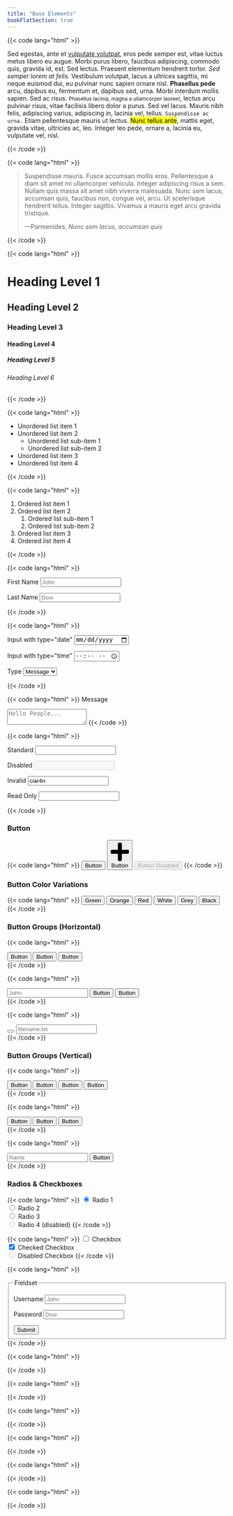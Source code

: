```yaml
---
title: "Base Elements"
bookFlatSection: true
---
```


{{< code lang="html" >}}
<p>
  Sed egestas, ante et <a href="#">vulputate volutpat</a>, eros pede semper est, vitae luctus metus libero eu augue. Morbi purus libero, faucibus adipiscing, commodo quis, gravida id, est. Sed lectus. Praesent elementum hendrerit tortor. <i>Sed semper lorem at felis.</i> Vestibulum volutpat, lacus a ultrices sagittis, mi neque euismod dui, eu pulvinar nunc sapien ornare nisl. <b>Phasellus pede</b> arcu, dapibus eu, fermentum et, dapibus sed, urna. Morbi interdum mollis sapien. Sed ac risus. <small>Phasellus lacinia, magna a ullamcorper laoreet</small>, lectus arcu pulvinar risus, vitae facilisis libero dolor a purus. Sed vel lacus. Mauris nibh felis, adipiscing varius, adipiscing in, lacinia vel, tellus. <code>Suspendisse ac urna.</code> Etiam pellentesque mauris ut lectus. <mark>Nunc tellus ante</mark>, mattis eget, gravida vitae, ultricies ac, leo. Integer leo pede, ornare a, lacinia eu, vulputate vel, nisl.
</p>
{{< /code >}}

{{< code lang="html" >}}
<blockquote>
  <p>
      Suspendisse mauris. Fusce accumsan mollis eros. Pellentesque a diam sit amet mi ullamcorper vehicula. Integer adipiscing risus a sem. Nullam quis massa sit amet nibh viverra malesuada. Nunc sem lacus, accumsan quis, faucibus non, congue vel, arcu. Ut scelerisque hendrerit tellus. Integer sagittis. Vivamus a mauris eget arcu gravida tristique.
  </p>
  <footer>—Parmenides, <cite>Nunc sem lacus, accumsan quis</cite></footer>
</blockquote>
{{< /code >}}

{{< code lang="html" >}}
<h1>Heading Level 1</h1>
<h2>Heading Level 2</h2>
<h3>Heading Level 3</h3>
<h4>Heading Level 4</h4>
<h5>Heading Level 5</h5>
<h6>Heading Level 6</h6>
{{< /code >}}

{{< code lang="html" >}}
<ul>
  <li>Unordered list item 1</li>
  <li>
  Unordered list item 2
    <ul>
      <li>Unordered list sub-item 1</li>
      <li>Unordered list sub-item 2</li>
    </ul>
  </li>
  <li>Unordered list item 3</li>
  <li>Unordered list item 4</li>
</ul>
{{< /code >}}

{{< code lang="html" >}}
<ol>
  <li>Ordered list item 1</li>
  <li>
  Ordered list item 2
    <ol>
      <li>Ordered list sub-item 1</li>
      <li>Ordered list sub-item 2</li>
    </ol>
  </li>
  <li>Ordered list item 3</li>
  <li>Ordered list item 4</li>
</ol>
{{< /code >}}

{{< code lang="html" >}}
<p>
  <label>First Name
    <input type="text" placeholder="John">
  </label>
</p>
<p>
  <label>Last Name        
    <input type="text" placeholder="Dow">
  </label>
</p>
{{< /code >}}

{{< code lang="html" >}}
<p>
  <label for="input-date">Input with type="date"
    <input type="date" id="input-date">
  </label>
</p>
<p>
  <label for="input-time">Input with type="time"
    <input type="time" id="input-time">
  </label>
</p>
<p>
  <label>Type
    <select name="type">
      <option value="message">Message</option>
      <option value="feature">Feature</option>
      <option value="report">Report</option>
    </select>
  </label>
</p>
{{< /code >}}

{{< code lang="html" >}}
<label>Message
  <textarea placeholder="Hello People..."></textarea>
</label>
{{< /code >}}

{{< code lang="html" >}}
<p>
  <label for="input-text-standard">Standard
    <input type="text">
  </label>
</p>
<p>
  <label for="input-text-disabled">Disabled
    <input type="text" disabled="">
  </label>
</p>
<p>
  <label for="input-text-invalid">Invalid        
    <input type="email" required="" value="ciar4n">
  </label>
</p>
<p>
  <label for="input-text-readonly">Read Only
    <input type="text" readonly="">
  </label>
</p>
{{< /code >}}

### Button

{{< code lang="html" >}}
<button>Button</button>
<button aria-label="add">
  <svg aria-hidden="true" role="img" xmlns="http://www.w3.org/2000/svg" viewBox="0 0 448 512"><path fill="currentColor" d="M416 208H272V64c0-17.67-14.33-32-32-32h-32c-17.67 0-32 14.33-32 32v144H32c-17.67 0-32 14.33-32 32v32c0 17.67 14.33 32 32 32h144v144c0 17.67 14.33 32 32 32h32c17.67 0 32-14.33 32-32V304h144c17.67 0 32-14.33 32-32v-32c0-17.67-14.33-32-32-32z"></path></svg>
  Button
</button>
<button disabled="">Button Disabled</button>
{{< /code >}}


### Button Color Variations

{{< code lang="html" >}}
<button class="green">Green</button>
<button class="orange">Orange</button>
<button class="red">Red</button>
<button class="white">White</button>
<button class="grey">Grey</button>
<button class="black">Black</button>
{{< /code >}}


### Button Groups (Horizontal)

{{< code lang="html" >}}
<div class="group">
  <button>Button</button>
  <button>Button</button>
  <button>Button</button>
</div>
{{< /code >}}

{{< code lang="html" >}}
<div class="group">
  <input type="text" placeholder="John" aria-label="Name">
  <button>Button</button>
  <button>Button</button>
</div>
{{< /code >}}

{{< code lang="html" >}}
<div class="group">
  <button aria-label="upload">
    <svg aria-hidden="true" focusable="false" role="img" xmlns="http://www.w3.org/2000/svg" viewBox="0 0 576 512" class="svg-inline--fa fa-download fa-w-18" style="transform-origin: 0.5625em 0.4375em 0px;"><g transform="translate(288 256)" class=""><g transform="translate(0, -32)  scale(1, 1)  rotate(0 0 0)" class=""><path fill="currentColor" d="M528 288h-92.1l46.1-46.1c30.1-30.1 8.8-81.9-33.9-81.9h-64V48c0-26.5-21.5-48-48-48h-96c-26.5 0-48 21.5-48 48v112h-64c-42.6 0-64.2 51.7-33.9 81.9l46.1 46.1H48c-26.5 0-48 21.5-48 48v128c0 26.5 21.5 48 48 48h480c26.5 0 48-21.5 48-48V336c0-26.5-21.5-48-48-48zm-400-80h112V48h96v160h112L288 368 128 208zm400 256H48V336h140.1l65.9 65.9c18.8 18.8 49.1 18.7 67.9 0l65.9-65.9H528v128zm-88-64c0-13.3 10.7-24 24-24s24 10.7 24 24-10.7 24-24 24-24-10.7-24-24z" transform="translate(-288 -256)" class=""></path></g></g></svg>
  </button>
  <input type="text" placeholder="filename.txt" aria-label="Filename">
</div>
{{< /code >}}


### Button Groups (Vertical)

{{< code lang="html" >}}
<div class="group vertical">
  <button>Button</button>
  <button>Button</button>
  <button>Button</button>
  <button>Button</button>
</div>
{{< /code >}}

{{< code lang="html" >}}
<div class="group vertical">
  <button class="white">Button</button>
  <button class="grey">Button</button>
  <button class="green">Button</button>
</div>
{{< /code >}}

{{< code lang="html" >}}
<div class="group vertical">
  <input type="text" placeholder="Name" aria-label="Name">
  <button>Button</button>
</div>
{{< /code >}}


### Radios & Checkboxes

{{< code lang="html" >}}
<input type="radio" name="radio" id="radio-1" checked="">
<label for="radio-1">Radio 1</label>
<br>
<input type="radio" name="radio" id="radio-2">
<label for="radio-2">Radio 2</label>
<br>
<input type="radio" name="radio" id="radio-3">
<label for="radio-3">Radio 3</label>
<br>
<input type="radio" name="radio" id="radio-4" disabled="">
<label for="radio-4">Radio 4 (disabled)</label>
{{< /code >}}

{{< code lang="html" >}}
<input type="checkbox" id="checkbox-1">
<label for="checkbox-1">Checkbox</label>
<br>
<input type="checkbox" id="checkbox-2" checked="">
<label for="checkbox-2">Checked Checkbox</label>
<br>
<input type="checkbox" id="checkbox-3" disabled="">
<label for="checkbox-3">Disabled Checkbox</label>
{{< /code >}}

{{< code lang="html" >}}
<fieldset>
  <legend>Fieldset</legend>
  <div class="grid" style="--col: 2">
    <p>
      <label>Username
        <input type="text" placeholder="John">
      </label>
    </p>
    <p>
      <label>Password
        <input type="password" placeholder="Dow" style="transition: none 0s ease 0s !important; box-shadow: initial !important;">
      </label>
    </p>
  </div>
  <button>Submit</button>
</fieldset>
{{< /code >}}


{{< code lang="html" >}}

{{< /code >}}


{{< code lang="html" >}}

{{< /code >}}


{{< code lang="html" >}}

{{< /code >}}


{{< code lang="html" >}}

{{< /code >}}


{{< code lang="html" >}}

{{< /code >}}


{{< code lang="html" >}}

{{< /code >}}


